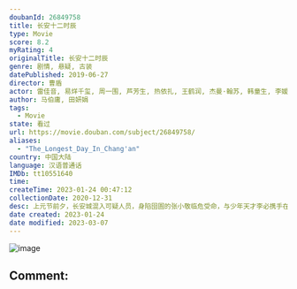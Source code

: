 ```yaml
---
doubanId: 26849758
title: 长安十二时辰
type: Movie
score: 8.2
myRating: 4
originalTitle: 长安十二时辰
genre: 剧情, 悬疑, 古装
datePublished: 2019-06-27
director: 曹盾
actor: 雷佳音, 易烊千玺, 周一围, 芦芳生, 热依扎, 王鹤润, 杰曼·翰苏, 韩童生, 李媛, 余皑磊, 艾如, 蔡鹭, 赵魏, 冯嘉怡, 吕凉, 吴晓亮, 徐璐, 高叶, 王思思, 曲栅栅, 周陆啦, 尹铸胜, 彭冠英, 杨溢, 宝弟, 徐正运, 李品夆, 法志远, 王沐霖, 寇智国, 毛凡, 李全有, 苏赫·阿里温边巴, 王添, 周野芒, 公磊, 郑伟, 方舟波, 袁忠远, 陈建斌, 黄海波, 曲高位, 范雷, 宋允皓, 冈村秀, 苏国涛, 韩梦武, 姚力烨, 罗蓬, 毕瀚文, 王东, 杜玉明, 李晓川, 吴健, 石云鹏, 郝平, 蒋毅, 尹昭德, 栾元晖, 李坤霖, 高健, 杨奇雨, 伊利多斯·帕如克, 王昭, 李晓波, 刘姝辰, 张晶晶, 李万年, 刘一麟, 董李无忧, 张喜来, 李斌, 方小月, 黄霆, 张继南, 张欢, 许守钦, 梁月军, 刘亚鹏, 曾帅, 李宏磊, 王虎城, 吴明轩, 钟夫翔, 朱辉, 苏麦亚, 付强, 冯武生, 周云深, 朱健, 金晖, 张志宏, 黄映莹, 钢特木尔, 白利卫, 詹俊林, 黄科源, 尤景达, 孔斐, 殷志伟, 曹毅, 闵政, 皓乔, 杭程宇, 陆凯, 郁晓冬, 陈水清, 寒青, 白晓超, 张珍, 张梦圆, 袁烁程, 夏泰立, 满强, 黄建云, 董美衫, 狄全泰, 刘勇, 郑礼宇, 韩建懿, 张金龙, 赵云天, 吉日嘎拉, 韩潇雨, 韩秀一, 闻超, 姬云潇, 张淏, 赵文明, 孙艺昕, 嘟嘟, 李玮珽, 张卫, 韩淼, 李慧侠, 肖艺, 赵雷波, 张爱月, 邢文杰, 段鹏, 李润成, 韩林, 杜以兵, 陈恩涛, 侯锐, 福乐克, 吴晶, 张文俊, 许占伟, 苏盛华, 吕原田, 耿阳, 宋涵宇, 王钢, 马圣彬, 岳超, 徐玉琨, 宝迪, 刘国际, 夏志祥, 王明帅, 何本军, 陈建华, 焦长道, 张磊, 何宣林, 周德华, 骆磊, 王文强, 含笑, 高含钰, 傅达, 张晶晶, 刘彤家, 张城硕
author: 马伯庸, 田妍娟
tags:
  - Movie
state: 看过
url: https://movie.douban.com/subject/26849758/
aliases:
  - "The_Longest_Day_In_Chang'an"
country: 中国大陆
language: 汉语普通话
IMDb: tt10551640
time: 
createTime: 2023-01-24 00:47:12
collectionDate: 2020-12-31
desc: 上元节前夕，长安城混入可疑人员，身陷囹圄的张小敬临危受命，与少年天才李必携手在十二时辰内破除隐患。全篇运用了创新的探案剧集结构与人物关系设定，把故事嵌套在当时的世界文化中心城市长安这样一个完美的切入点...
date created: 2023-01-24
date modified: 2023-03-07
---
```


![image](p2562953341.jpg)

Comment:
---
